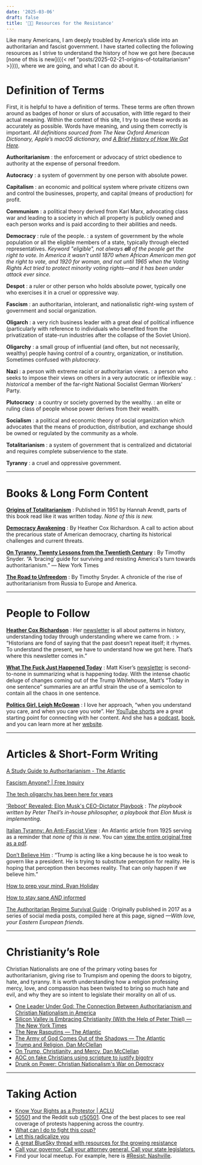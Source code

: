 ```yaml
---
date: '2025-03-06'
draft: false
title: '✊🏽 Resources for the Resistance'
---
```


Like many Americans, I am deeply troubled by America’s slide into an authoritarian and fascist government. I have started collecting the following resources as I strive to understand the history of how we got here (because [none of this is new]({{< ref "posts/2025-02-21-origins-of-totalitarianism" >}})), where we are going, and what I can do about it. 

# Definition of Terms

First, it is helpful to have a definition of terms. These terms are often thrown around as badges of honor or slurs of accusation, with little regard to their actual meaning. Within the context of this site, I try to use these words as accurately as possible. Words have meaning, and using them correctly is important. *All definitions sourced from The New Oxford American Dictionary, Apple’s macOS dictionary, and [*A Brief History of How We Got Here*](https://overcast.fm/+AA1RBVEH8g0).*

**Authoritarianism**
: the enforcement or advocacy of strict obedience to authority at the expense of personal freedom.

**Autocracy**
: a system of government by one person with absolute power.

**Capitalism**
: an economic and political system where private citizens own and control the businesses, property, and capital (means of production) for profit.

**Communism**
: a political theory derived from Karl Marx, advocating class war and leading to a society in which all property is publicly owned and each person works and is paid according to their abilities and needs.

**Democracy**
: rule of the people.
: a system of government by the whole population or all the eligible members of a state, typically through elected representatives. *Keyword "eligible", not always **all** of the people get the right to vote. In America it wasn’t until 1870 when African American men got the right to vote, and 1920 for woman, and not until 1965 when the Voting Rights Act tried to protect minority voting rights—and it has been under attack ever since.*

**Despot**
: a ruler or other person who holds absolute power, typically one who exercises it in a cruel or oppressive way.

**Fascism**
: an authoritarian, intolerant, and nationalistic right-wing system of government and social organization.

**Oligarch**
: a very rich business leader with a great deal of political influence (particularly with reference to individuals who benefited from the privatization of state-run industries after the collapse of the Soviet Union).

**Oligarchy**
: a small group of influential (and often, but not necessarily, wealthy) people having control of a country, organization, or institution. Sometimes confused with *plutocracy*.

**Nazi**
: a person with extreme racist or authoritarian views.
: a person who seeks to impose their views on others in a very autocratic or inflexible way.
: *historical* a member of the far-right National Socialist German Workers' Party.

**Plutocracy**
: a country or society governed by the wealthy.
: an elite or ruling class of people whose power derives from their wealth.

**Socialism**
: a political and economic theory of social organization which advocates that the means of production, distribution, and exchange should be owned or regulated by the community as a whole.

**Totalitarianism**
: a system of government that is centralized and dictatorial and requires complete subservience to the state.

**Tyranny**
: a cruel and oppressive government.

---

# Books & Long Form Content

**[Origins of Totalitarianism](https://www.ethicalbooksearch.com/us/books/m/ol:OL37617478W/origins-of-totalitarianism-hannah-arendt)**
: Published in 1951 by Hannah Arendt, parts of this book read like it was written today. *None of this is new.*

**[Democracy Awakening](https://www.penguinrandomhouse.com/books/717588/democracy-awakening-by-heather-cox-richardson/)**
: By Heather Cox Richardson. A call to action about the precarious state of American democracy, charting its historical challenges and current threats.

**[On Tyranny, Twenty Lessons from the Twentieth Century](https://timothysnyder.org/on-tyranny)**
: By Timothy Snyder. “A ‘bracing’ guide for surviving and resisting America's turn towards authoritarianism.” — New York Times

**[The Road to Unfreedom](https://timothysnyder.org/books/)**
: By Timothy Snyder. A chronicle of the rise of authoritarianism from Russia to Europe and America.

---

# People to Follow

[**Heather Cox Richardson**](https://heathercoxrichardson.substack.com/)
: Her [newsletter](https://heathercoxrichardson.substack.com/) is all about patterns in history, understanding today through understanding where we came from.
: > “Historians are fond of saying that the past doesn’t repeat itself; it rhymes. To understand the present, we have to understand how we got here. That’s where this newsletter comes in.”

[**What The Fuck Just Happened Today**](https://whatthefuckjusthappenedtoday.com/)
: Matt Kiser’s [newsletter](https://whatthefuckjusthappenedtoday.com/) is second-to-none in summarizing what is happening today. With the intense chaotic deluge of changes coming out of the Trump Whitehouse, Matt’s “Today in one sentence” summaries are an artful strain the use of a semicolon to contain all the chaos in one sentence.

[**Politics Girl, Leigh McGowan**](https://www.politicsgirl.com/)
: I love her approach, “when you understand you care, and when you care you vote”. Her [YouTube shorts](https://www.youtube.com/@PoliticsGirl/shorts) are a great starting point for connecting with her content. And she has a [podcast](https://podcasts.apple.com/us/podcast/the-politicsgirl-podcast/id1595408601), [book](https://www.simonandschuster.com/books/A-Return-to-Common-Sense/Leigh-McGowan/9781668066430), and you can learn more at her [website](https://www.politicsgirl.com/).

---

# Articles & Short-Form Writing

[A Study Guide to Authoritarianism - The Atlantic](https://www.theatlantic.com/membership/archive/2018/08/a-study-guide-to-the-rise-of-authoritarianism/568945/) 

[Fascism Anyone? | Free Inquiry](https://secularhumanism.org/2003/03/fascism-anyone/)

[The tech oligarchy has been here for years](https://www.bloodinthemachine.com/p/the-tech-oligarchy-has-been-here)

['Reboot' Revealed: Elon Musk's CEO-Dictator Playbook](https://www.thenerdreich.com/reboot-elon-musk-ceo-dictator-doge/) 
: *The playbook written by Peter Theil’s in-house philosopher, a playbook that Elon Musk is implementing.*

[Italian Tyranny: An Anti-Fascist View](https://www.theatlantic.com/magazine/archive/1925/12/italian-tyranny-an-anti-fascist-view/648711/) 
: An Atlantic article from 1925 serving as a reminder that *none of this is new*. You can [view the entire original free as a pdf](https://cdn.theatlantic.com/media/archives/1925/12/136-6/132412105.pdf).

[Don’t Believe Him](https://www.nytimes.com/2025/02/02/opinion/ezra-klein-podcast-trump-column-read.html)
: “Trump is acting like a king because he is too weak to govern like a president. He is trying to substitute perception for reality. He is hoping that perception then becomes reality. That can only happen if we believe him.”

[How to prep your mind, Ryan Holiday](https://ryanholiday.net/heres-how-im-preparing-for-the-next-four-years/)

[How to stay sane *AND* informed](https://linksiwouldgchatyou.substack.com/p/how-to-stay-sane-and-informed)

[The Authoritarian Regime Survival Guide](https://verfassungsblog.de/the-authoritarian-regime-survival-guide/)
: Originally published in 2017 as a series of social media posts, compiled here at this page, signed *—With love, your Eastern European friends*.

---

# Christianity’s Role

Christian Nationalists are one of the primary voting bases for authoritarianism, giving rise to Trumpism and opening the doors to bigotry, hate, and tyranny. It is worth understanding how a religion professing mercy, love, and compassion has been twisted to bring so much hate and evil, and why they are so intent to legislate their morality on all of us.

- [One Leader Under God: The Connection Between Authoritarianism and Christian Nationalism in America](https://www.prri.org/research/one-leader-under-god-the-connection-between-authoritarianism-and-christian-nationalism-in-america/)
- [Silicon Valley is Embracing Christianity (With the Help of Peter Thiel) — The New York Times](https://www.nytimes.com/2025/02/11/business/silicon-valley-christianity.html)
- [The New Rasputins — The Atlantic](https://apple.news/AS925YJm_QdmqVJdSWuhXxA)
- [The Army of God Comes Out of the Shadows — The Atlantic](https://www.theatlantic.com/magazine/archive/2025/02/new-apostolic-reformation-christian-movement-trump/681092/)
- [Trump and Religion, Dan McClellan](https://www.youtube.com/watch?v=ObePfeqlP_U)
- [On Trump, Christianity, and Mercy, Dan McClellan](https://www.youtube.com/watch?v=IB8P6R6ZLGo)
- [AOC on fake Christians using scripture to justify bigotry](https://www.reddit.com/r/PublicFreakout/s/D4UbQVV2s0)
- [Drunk on Power: Christian Nationalism's War on Democracy](https://m.youtube.com/watch?v=RTmlNvf5lRs&pp=ygUgaGlzdG9yeSBvZiBjaHJpc3RpYW4gbmF0aW9uYWxpc20%3D)

---

# Taking Action

- [Know Your Rights as a Protestor | ACLU](https://www.aclu.org/know-your-rights/protesters-rights)
- [50501](https://www.fiftyfifty.one/) and the Reddit sub [r/50501](https://www.reddit.com/r/50501/). One of the best places to see real coverage of protests happening across the country.
- [What can I do to fight this coup?](https://choosedemocracy.us/what-can-i-do/)
- [Let this radicalize you](https://www.haymarketbooks.org/books/1922-let-this-radicalize-you)
- [A great BlueSky thread with resources for the growing resistance](https://bsky.app/profile/resistlist.bsky.social/post/3lil7mvmofc2u)
- [Call your governor. Call your attorney general. Call your state legislators.](https://theradicalfederalist.substack.com/p/radical-federalism-in-action-how-62b)
- Find your local meetup. For example, here is [#Resist: Nashville](https://www.meetup.com/resist-nashville/).
